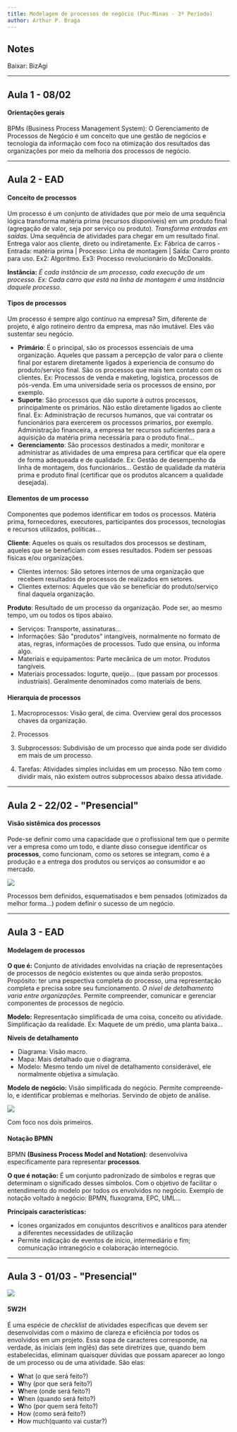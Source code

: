 ```yaml
---
title: Modelagem de processos de negócio (Puc-Minas - 3º Período)
author: Arthur P. Braga
---
```


## Notes

Baixar: BizAgi

---

## Aula 1 - 08/02

#### Orientações gerais

BPMs (Business Process Management System): O Gerenciamento de Processos de Negócio é um conceito que une gestão de negócios e tecnologia da informação com foco na otimização dos resultados das organizações por meio da melhoria dos processos de negócio.

---

## Aula 2 - EAD

#### Conceito de processos

Um processo é um conjunto de atividades que por meio de uma sequência lógica transforma matéria prima (recursos disponíveis) em um produto final (agregação de valor, seja por serviço ou produto). *Transforma entradas em saídas.* Uma sequência de atividades para chegar em um resultado final. Entrega valor aos cliente, direto ou indiretamente. Ex: Fábrica de carros - Entrada: matéria prima | Processo: Linha de montagem | Saída: Carro pronto para uso. Ex2: Algoritmo. Ex3: Processo revolucionário do McDonalds.

**Instância:** *É cada instância de um processo, cada execução de um processo. Ex: Cada carro que está na linha de montagem é uma instância daquele processo.*

#### Tipos de processos

Um processo é sempre algo contínuo na empresa? Sim, diferente de projeto, é algo rotineiro dentro da empresa, mas não imutável. Eles vão sustentar seu negócio.

- **Primário**: É o principal, são os processos essenciais de uma organização. Aqueles que passam a percepção de valor para o cliente final por estarem diretamente ligados à experiencia de consumo do produto/serviço final. São os processos que mais tem contato com os clientes. Ex: Processos de venda e maketing, logistica, processos de pós-venda. Em uma universidade seria os processos de ensino, por exemplo.
- **Suporte**: São processos que dão suporte à outros processos, principalmente os primários. Não estão diretamente ligados ao cliente final. Ex: Administração de recursos humanos, que vai contratar os funcionários para exercerem os processos primarios, por exemplo. Administração financeira, a empresa ter recursos suficientes para a aquisição da matéria prima necessária para o produto final...
- **Gerenciamento**: São processos destinados a medir, monitorar e administrar as atividades de uma empresa para certificar que ela opere de forma adequeada e de qualidade. Ex: Gestão de desempenho da linha de montagem, dos funcionários... Gestão de qualidade da matéria prima e produto final (certificar que os produtos alcancem a qualidade desejada).

#### Elementos de um processo

Componentes que podemos identificar em todos os processos. Matéria prima, fornecedores, executores, participantes dos processos, tecnologias e recursos utilizados, políticas...

**Cliente**: Aqueles os quais os resultados dos processos se destinam, aqueles que se beneficiam com esses resultados. Podem ser pessoas fisicas e/ou organizações.

- Clientes internos: São setores internos de uma organização que recebem resultados de processos de realizados em setores.
- Clientes externos: Aqueles que vão se beneficiar do produto/serviço final daquela organização.

**Produto**: Resultado de um processo da organização. Pode ser, ao mesmo tempo, um ou todos os tipos abaixo.

- Serviços: Transporte, assinaturas...
- Informações: São "produtos" intangíveis, normalmente no formato de atas, regras, informações de processos. Tudo que ensina, ou informa algo.
- Materiais e equipamentos: Parte mecânica de um motor. Produtos tangíveis.
- Materiais processados: Iogurte, queijo... (que passam por processos industriais). Geralmente denominados como materiais de bens.

#### Hierarquia de processos

1. Macroprocessos: Visão geral, de cima. Overview geral dos processos chaves da organização. 

2. Processos

3. Subprocessos: Subdivisão de um processo que ainda pode ser dividido em mais de um processo.

4. Tarefas: Atividades simples incluidas em um processo. Não tem como dividir mais, não existem outros subprocessos abaixo dessa atividade.

---

## Aula 2 - 22/02 - "Presencial"

#### Visão sistêmica dos processos

Pode-se definir como uma capacidade que o profissional tem que o permite ver a empresa como um  todo, e diante disso consegue identificar os **processos**, como  funcionam, como os setores se integram, como é a produção e a entrega  dos produtos ou serviços ao consumidor e ao mercado.

<img src="../../imgs/3_Periodo/Processos_Negocio/Visao_Sistemica_Processos.png">

Processos bem definidos, esquematisados e bem pensados (otimizados da melhor forma...) podem definir o sucesso de um negócio.

---

## Aula 3 - EAD

#### Modelagem de processos

**O que é:** Conjunto de atividades envolvidas na criação de representações de processos de negócio existentes ou que ainda serão propostos. Propósito: ter uma pespectiva completa do processo, uma representação completa e precisa sobre seu funcionamento. *O nível de detalhamento varia entre organizações.* Permite compreender, comunicar e gerenciar componentes de processos de negócio.

**Modelo:** Representação simplificada de uma coisa, conceito ou atividade. Simplificação da realidade. Ex: Maquete de um prédio, uma planta baixa...

**Níveis de detalhamento**

- Diagrama: Visão macro.
- Mapa: Mais detalhado que o diagrama.
- Modelo: Mesmo tendo um nível de detalhamento considerável, ele normalmente objetiva a simulação.

**Modelo de negócio:** Visão simplificada do negócio. Permite compreende-lo, e identificar problemas e melhorias. Servindo de objeto de análise.

<img src="../../imgs/3_Periodo/Processos_Negocio/Modelos_Processos.png">

Com foco nos dois primeiros. 

#### Notação BPMN

BPMN **(Business Process Model and Notation)**: desenvolviva especificamente para representar **processos**.

**O que é notação:** É um conjunto padronizado de símbolos e regras que determinam o significado desses símbolos. Com o objetivo de facilitar o entendimento do modelo por todos os envolvidos no negócio. Exemplo de notação voltado à negócio: BPMN, fluxograma, EPC, UML...

**Principais características:**

- Ícones organizados em conujuntos descritivos e analíticos para atender a diferentes necessidades de utilização
- Permite indicação de eventos de ínicio, intermediário e fim; comunicação intranegócio e colaboração internegócio.

---

## Aula 3 - 01/03 - "Presencial"

<img src="../../imgs/3_Periodo/Processos_Negocio/3Categorias_Processos.png">

#### 5W2H

É uma espécie de *checklist* de atividades específicas que devem ser desenvolvidas com o máximo de clareza e eficiência por todos os envolvidos em um projeto. Essa sopa de caracteres corresponde, na verdade, às iniciais (em inglês) das sete diretrizes que, quando bem estabelecidas, eliminam quaisquer dúvidas que possam aparecer ao longo  de um processo ou de uma atividade. São elas:

- **W**hat (o que será feito?)
- **W**hy (por que será feito?)
- **W**here (onde será feito?)
- **W**hen (quando será feito?)
- **W**ho (por quem será feito?)
- **H**ow (como será feito?)
- **H**ow much(quanto vai custar?)
